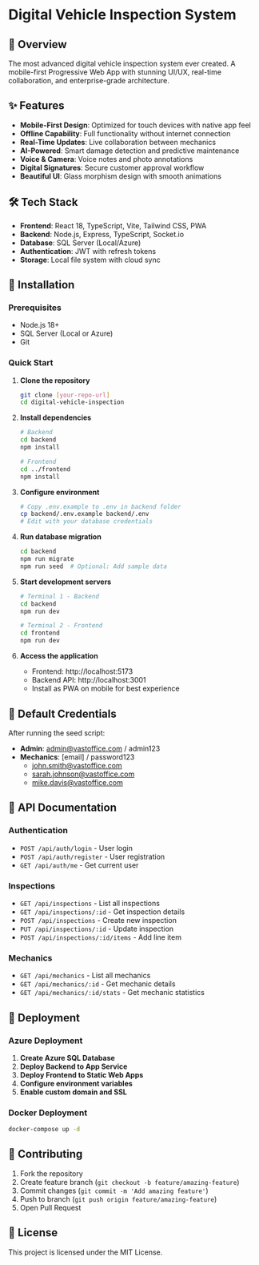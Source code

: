 # Digital Vehicle Inspection System

## 🚀 Overview

The most advanced digital vehicle inspection system ever created. A mobile-first Progressive Web App with stunning UI/UX, real-time collaboration, and enterprise-grade architecture.

## ✨ Features

- **Mobile-First Design**: Optimized for touch devices with native app feel
- **Offline Capability**: Full functionality without internet connection
- **Real-Time Updates**: Live collaboration between mechanics
- **AI-Powered**: Smart damage detection and predictive maintenance
- **Voice & Camera**: Voice notes and photo annotations
- **Digital Signatures**: Secure customer approval workflow
- **Beautiful UI**: Glass morphism design with smooth animations

## 🛠 Tech Stack

- **Frontend**: React 18, TypeScript, Vite, Tailwind CSS, PWA
- **Backend**: Node.js, Express, TypeScript, Socket.io
- **Database**: SQL Server (Local/Azure)
- **Authentication**: JWT with refresh tokens
- **Storage**: Local file system with cloud sync

## 📱 Installation

### Prerequisites

- Node.js 18+
- SQL Server (Local or Azure)
- Git

### Quick Start

1. **Clone the repository**
   ```bash
   git clone [your-repo-url]
   cd digital-vehicle-inspection
   ```

2. **Install dependencies**
   ```bash
   # Backend
   cd backend
   npm install

   # Frontend
   cd ../frontend
   npm install
   ```

3. **Configure environment**
   ```bash
   # Copy .env.example to .env in backend folder
   cp backend/.env.example backend/.env
   # Edit with your database credentials
   ```

4. **Run database migration**
   ```bash
   cd backend
   npm run migrate
   npm run seed  # Optional: Add sample data
   ```

5. **Start development servers**
   ```bash
   # Terminal 1 - Backend
   cd backend
   npm run dev

   # Terminal 2 - Frontend
   cd frontend
   npm run dev
   ```

6. **Access the application**
   - Frontend: http://localhost:5173
   - Backend API: http://localhost:3001
   - Install as PWA on mobile for best experience

## 🔐 Default Credentials

After running the seed script:
- **Admin**: admin@vastoffice.com / admin123
- **Mechanics**: [email] / password123
  - john.smith@vastoffice.com
  - sarah.johnson@vastoffice.com
  - mike.davis@vastoffice.com

## 📖 API Documentation

### Authentication
- `POST /api/auth/login` - User login
- `POST /api/auth/register` - User registration
- `GET /api/auth/me` - Get current user

### Inspections
- `GET /api/inspections` - List all inspections
- `GET /api/inspections/:id` - Get inspection details
- `POST /api/inspections` - Create new inspection
- `PUT /api/inspections/:id` - Update inspection
- `POST /api/inspections/:id/items` - Add line item

### Mechanics
- `GET /api/mechanics` - List all mechanics
- `GET /api/mechanics/:id` - Get mechanic details
- `GET /api/mechanics/:id/stats` - Get mechanic statistics

## 🚀 Deployment

### Azure Deployment

1. **Create Azure SQL Database**
2. **Deploy Backend to App Service**
3. **Deploy Frontend to Static Web Apps**
4. **Configure environment variables**
5. **Enable custom domain and SSL**

### Docker Deployment

```bash
docker-compose up -d
```

## 🤝 Contributing

1. Fork the repository
2. Create feature branch (`git checkout -b feature/amazing-feature`)
3. Commit changes (`git commit -m 'Add amazing feature'`)
4. Push to branch (`git push origin feature/amazing-feature`)
5. Open Pull Request

## 📄 License

This project is licensed under the MIT License.
            
